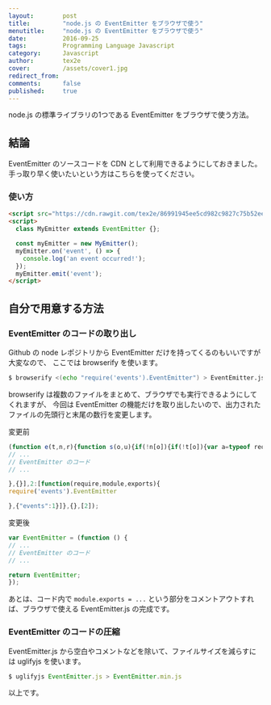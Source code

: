 ```yaml
---
layout:        post
title:         "node.js の EventEmitter をブラウザで使う"
menutitle:     "node.js の EventEmitter をブラウザで使う"
date:          2016-09-25
tags:          Programming Language Javascript
category:      Javascript
author:        tex2e
cover:         /assets/cover1.jpg
redirect_from:
comments:      false
published:     true
---
```


node.js の標準ライブラリの1つである EventEmitter をブラウザで使う方法。


結論
----------------

EventEmitter のソースコードを CDN として利用できるようにしておきました。
手っ取り早く使いたいという方はこちらを使ってください。

### 使い方

```html
<script src="https://cdn.rawgit.com/tex2e/86991945ee5cd982c9827c75b52eebe9/raw/EventEmitter.min.js"></script>
<script>
  class MyEmitter extends EventEmitter {};

  const myEmitter = new MyEmitter();
  myEmitter.on('event', () => {
    console.log('an event occurred!');
  });
  myEmitter.emit('event');
</script>
```


自分で用意する方法
----------------

### EventEmitter のコードの取り出し

Github の node レポジトリから EventEmitter だけを持ってくるのもいいですが大変なので、
ここでは browserify を使います。

```bash
$ browserify <(echo "require('events').EventEmitter") > EventEmitter.js
```

browserify は複数のファイルをまとめて、ブラウザでも実行できるようにしてくれますが、
今回は EventEmitter の機能だけを取り出したいので、出力されたファイルの先頭行と末尾の数行を変更します。

変更前

```js
(function e(t,n,r){function s(o,u){if(!n[o]){if(!t[o]){var a=typeof require=="function"&&require;if(!u&&a)return a(o,!0);if(i)return i(o,!0);var f=new Error("Cannot find module '"+o+"'");throw f.code="MODULE_NOT_FOUND",f}var l=n[o]={exports:{}};t[o][0].call(l.exports,function(e){var n=t[o][1][e];return s(n?n:e)},l,l.exports,e,t,n,r)}return n[o].exports}var i=typeof require=="function"&&require;for(var o=0;o<r.length;o++)s(r[o]);return s})({1:[function(require,module,exports){
// ...
// EventEmitter のコード
// ...

},{}],2:[function(require,module,exports){
require('events').EventEmitter

},{"events":1}]},{},[2]);
```

変更後

```js
var EventEmitter = (function () {
// ...
// EventEmitter のコード
// ...

return EventEmitter;
});
```

あとは、コード内で `module.exports = ...` という部分をコメントアウトすれば、ブラウザで使える EventEmitter.js の完成です。


### EventEmitter のコードの圧縮

EventEmitter.js から空白やコメントなどを除いて、ファイルサイズを減らすには uglifyjs を使います。

```js
$ uglifyjs EventEmitter.js > EventEmitter.min.js
```

以上です。
